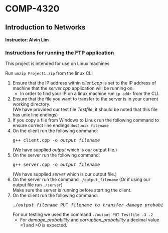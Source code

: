 # COMP-4320
## Introduction to Networks
#### Instructor: Alvin Lim

### Instructions for running the FTP application

This project is intended for use on Linux machines

Run `unzip Project1.zip` from the linux CLI

1. Ensure that the IP address within _client.cpp_ is set to the IP address of machine that the _server.cpp_ application will be running on.
   - In order to find your IP on a linux machine run `ip addr` from the CLI.
2. Ensure that the file you want to transfer to the server is in your current working directory.  
   (We have provided our test file _Testfile_, it should be noted that this file has unix line endings)  
3. If you copy a file from Windows to Linux run the following command to ensure correct line endings `dos2unix filename`	
4. On the client run the following command:
   <pre>
   g++ client.cpp -o <i>output_filename</i>
   </pre> 
   (We have supplied _output_ which is our output file.)
5. On the server run the following command:
   <pre>
   g++ server.cpp -o <i>output_filename</i> 
   </pre>
   (We have supplied _server_ which is our output file.)
6. On the server run the command `./output_filename` (Or if using our output file run `./server`)  
   Make sure the server is running before starting the client.
7. On the client run the following command: 
   <pre>
   ./<i>output_filename</i> PUT <i>filename_to_transfer</i> <i>damage_probability</i> <i>corruption_probability</i>
   </pre>
   For our testing we used the command `./output PUT Testfile .3 .2`  
   - For *damage_probability* and *corruption_probability* a decimal value <1 and >0 is expected.
